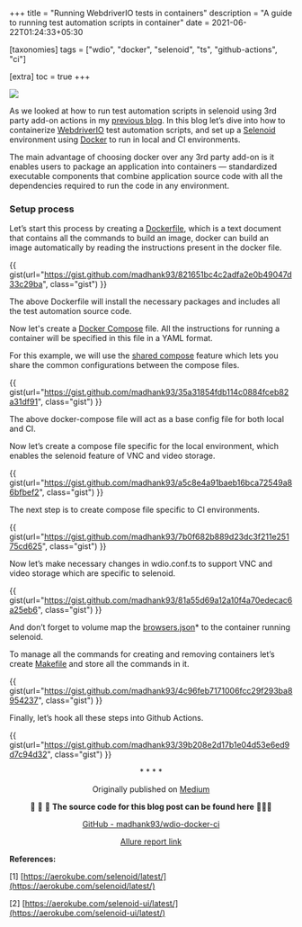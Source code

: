 +++
title = "Running WebdriverIO tests in containers"
description = "A guide to running test automation scripts in container"
date = 2021-06-22T01:24:33+05:30

[taxonomies]
tags = ["wdio", "docker", "selenoid", "ts", "github-actions", "ci"]

[extra]
toc = true
+++

![](https://cdn-images-1.medium.com/max/2880/1*clLrNn1wKHiytehS2Mu3Fg.gif)

As we looked at how to run test automation scripts in selenoid using 3rd party add-on actions in my [previous blog](https://medium.com/testvagrant/github-actions-for-seleniod-test-scripts-df469062a08c). In this blog let’s dive into how to containerize [WebdriverIO](https://webdriver.io/) test automation scripts, and set up a [Selenoid](https://aerokube.com/selenoid/) environment using [Docker](https://www.docker.com/) to run in local and CI environments.

The main advantage of choosing docker over any 3rd party add-on is it enables users to package an application into containers — standardized executable components that combine application source code with all the dependencies required to run the code in any environment.

### Setup process

Let’s start this process by creating a [Dockerfile](https://docs.docker.com/engine/reference/builder/), which is a text document that contains all the commands to build an image, docker can build an image automatically by reading the instructions present in the docker file.

{{ gist(url="https://gist.github.com/madhank93/821651bc4c2adfa2e0b49047d33c29ba", class="gist") }}

The above Dockerfile will install the necessary packages and includes all the test automation source code.

Now let's create a [Docker Compose](https://docs.docker.com/compose/) file. All the instructions for running a container will be specified in this file in a YAML format.

For this example, we will use the [shared compose](https://docs.docker.com/compose/extends/) feature which lets you share the common configurations between the compose files.

{{ gist(url="https://gist.github.com/madhank93/35a31854fdb114c0884fceb82a31df91", class="gist") }}

The above docker-compose file will act as a base config file for both local and CI.

Now let’s create a compose file specific for the local environment, which enables the selenoid feature of VNC and video storage.

{{ gist(url="https://gist.github.com/madhank93/a5c8e4a91baeb16bca72549a86bfbef2", class="gist") }}

The next step is to create compose file specific to CI environments.

{{ gist(url="https://gist.github.com/madhank93/7b0f682b889d23dc3f211e25175cd625", class="gist") }}

Now let’s make necessary changes in wdio.conf.ts to support VNC and video storage which are specific to selenoid.

{{ gist(url="https://gist.github.com/madhank93/81a55d69a12a10f4a70edecac6a25eb6", class="gist") }}

And don’t forget to volume map the [browsers.json](https://gist.github.com/madhank93/a945f0d2fe622825fe29d15ecc25c7cc)\* to the container running selenoid.

To manage all the commands for creating and removing containers let’s create [Makefile](https://www.gnu.org/software/make/manual/make.html) and store all the commands in it.

{{ gist(url="https://gist.github.com/madhank93/4c96feb7171006fcc29f293ba8954237", class="gist") }}

Finally, let’s hook all these steps into Github Actions.

{{ gist(url="https://gist.github.com/madhank93/39b208e2d17b1e04d53e6ed9d7c94d32", class="gist") }}

<div align="center">* * * *</div>

<center>

Originally published on [Medium](https://medium.com/testvagrant/running-webdriverio-tests-in-containers-871e0238e31f)

🌟 🌟 🌟 **The source code for this blog post can be found here** 🌟🌟🌟

[GitHub - madhank93/wdio-docker-ci](https://github.com/madhank93/wdio-docker-ci)

[Allure report link](https://madhank93.github.io/wdio-docker-ci/5/)

</center>

**References:**

[1] [https://aerokube.com/selenoid/latest/](https://aerokube.com/selenoid/latest/)

[2] [https://aerokube.com/selenoid-ui/latest/](https://aerokube.com/selenoid-ui/latest/)
